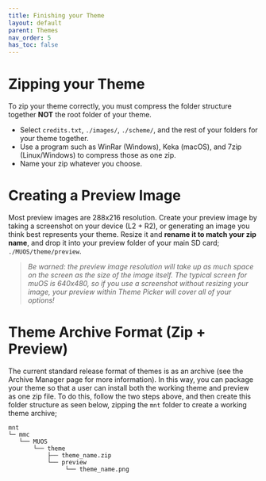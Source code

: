 ```yaml
---
title: Finishing your Theme
layout: default
parent: Themes
nav_order: 5
has_toc: false
---
```


# Zipping your Theme 
To zip your theme correctly, you must compress the folder structure together **NOT** the root folder of your theme.
- Select `credits.txt`, `./images/`, `./scheme/`, and the rest of your folders for your theme together.
- Use a program such as WinRar (Windows), Keka (macOS), and 7zip (Linux/Windows) to compress those as one zip.
- Name your zip whatever you choose.

# Creating a Preview Image 
Most preview images are 288x216 resolution. Create your preview image by taking a screenshot on your device (L2 + R2), or generating an image you think best represents your theme. Resize it and **rename it to match your zip name**, and drop it into your preview folder of your main SD card; `./MUOS/theme/preview`.

> *Be warned: the preview image resolution will take up as much space on the screen as the size of the image itself. The typical screen for muOS is 640x480, so if you use a screenshot without resizing your image, your preview within Theme Picker will cover all of your options!*

# Theme Archive Format (Zip + Preview)
The current standard release format of themes is as an archive (see the Archive Manager page for more information). In this way, you can package your theme so that
a user can install both the working theme and preview as one zip file. To do this, follow the two steps above, and then create this folder structure as seen below, zipping the `mnt` folder to create a working theme archive;

```
mnt
└─ mmc
   └── MUOS
       └── theme
           ├── theme_name.zip
           └── preview
                └── theme_name.png
```
